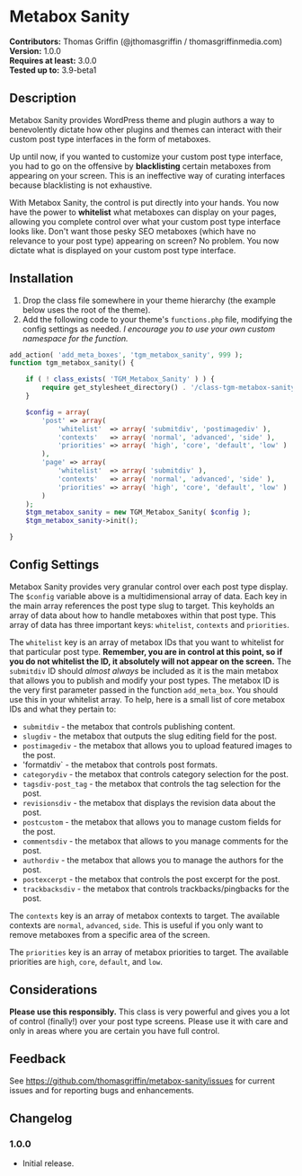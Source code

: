 Metabox Sanity
==============

**Contributors:** Thomas Griffin (@jthomasgriffin / thomasgriffinmedia.com)  
**Version:** 1.0.0  
**Requires at least:** 3.0.0  
**Tested up to:** 3.9-beta1  

## Description ##

Metabox Sanity provides WordPress theme and plugin authors a way to benevolently dictate how other plugins and themes can interact with their custom post type interfaces in the form of metaboxes.

Up until now, if you wanted to customize your custom post type interface, you had to go on the offensive by **blacklisting** certain metaboxes from appearing on your screen. This is an ineffective way of curating interfaces because blacklisting is not exhaustive.

With Metabox Sanity, the control is put directly into your hands. You now have the power to **whitelist** what metaboxes can display on your pages, allowing you complete control over what your custom post type interface looks like. Don't want those pesky SEO metaboxes (which have no relevance to your post type) appearing on screen? No problem. You now dictate what is displayed on your custom post type interface.

## Installation ##

1. Drop the class file somewhere in your theme hierarchy (the example below uses the root of the theme).
2. Add the following code to your theme's `functions.php` file, modifying the config settings as needed. *I encourage you to use your own custom namespace for the function.*

``` php
add_action( 'add_meta_boxes', 'tgm_metabox_sanity', 999 );
function tgm_metabox_sanity() {

    if ( ! class_exists( 'TGM_Metabox_Sanity' ) ) {
        require get_stylesheet_directory() . '/class-tgm-metabox-sanity.php';
    }

    $config = array(
        'post' => array(
            'whitelist'  => array( 'submitdiv', 'postimagediv' ),
            'contexts'   => array( 'normal', 'advanced', 'side' ),
            'priorities' => array( 'high', 'core', 'default', 'low' )
        ),
        'page' => array(
            'whitelist'  => array( 'submitdiv' ),
            'contexts'   => array( 'normal', 'advanced', 'side' ),
            'priorities' => array( 'high', 'core', 'default', 'low' )
        )
    );
    $tgm_metabox_sanity = new TGM_Metabox_Sanity( $config );
    $tgm_metabox_sanity->init();

}
```

## Config Settings ##

Metabox Sanity provides very granular control over each post type display. The `$config` variable above is a multidimensional array of data. Each key in the main array references the post type slug to target. This keyholds an array of data about how to handle metaboxes within that post type. This array of data has three important keys: `whitelist`, `contexts` and `priorities`.

The `whitelist` key is an array of metabox IDs that you want to whitelist for that particular post type. **Remember, you are in control at this point, so if you do not whitelist the ID, it absolutely will not appear on the screen.** The `submitdiv` ID should *almost always* be included as it is the main metabox that allows you to publish and modify your post types. The metabox ID is the very first parameter passed in the function `add_meta_box`. You should use this in your whitelist array. To help, here is a small list of core metabox IDs and what they pertain to:

* `submitdiv` - the metabox that controls publishing content.
* `slugdiv` - the metabox that outputs the slug editing field for the post.
* `postimagediv` - the metabox that allows you to upload featured images to the post.
* 'formatdiv` - the metabox that controls post formats.
* `categorydiv` - the metabox that controls category selection for the post.
* `tagsdiv-post_tag` - the metabox that controls the tag selection for the post.
* `revisionsdiv` - the metabox that displays the revision data about the post.
* `postcustom` - the metabox that allows you to manage custom fields for the post.
* `commentsdiv` - the metabox that allows to you manage comments for the post.
* `authordiv` - the metabox that allows you to manage the authors for the post.
* `postexcerpt` - the metabox that controls the post excerpt for the post.
* `trackbacksdiv` - the metabox that controls trackbacks/pingbacks for the post.

The `contexts` key is an array of metabox contexts to target. The available contexts are `normal`, `advanced`, `side`. This is useful if you only want to remove metaboxes from a specific area of the screen.

The `priorities` key is an array of metabox priorities to target. The available priorities are `high`, `core`, `default`, and `low`.

## Considerations ##

**Please use this responsibly.** This class is very powerful and gives you a lot of control (finally!) over your post type screens. Please use it with care and only in areas where you are certain you have full control.

## Feedback ##

See https://github.com/thomasgriffin/metabox-sanity/issues for current issues and for reporting bugs and enhancements.

## Changelog ##

### 1.0.0 ###

* Initial release.